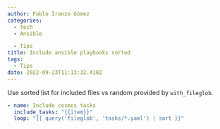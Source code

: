 ```yaml
---
author: Pablo Iranzo Gómez
categories:
  - tech
  - Ansible

  - Tips
title: Include ansible playbooks sorted
tags:
  - Tips
date: 2022-09-23T11:13:32.418Z
---
```


Use sorted list for included files vs random provided by `with_fileglob`.

```yaml
- name: Include cosmos tasks
  include_tasks: "{{item}}"
  loop: "{{ query('fileglob', 'tasks/*.yaml') | sort }}"
```
